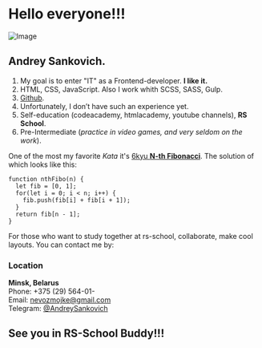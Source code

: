 # Hello everyone!!!
![Image](https://user-images.githubusercontent.com/53842066/226592861-0b64d4e4-21e8-45af-a732-fd5ded30bdcd.jpg)

## Andrey Sankovich.
1. My goal is to enter "IT" as a Frontend-developer. **I like it.**
2. HTML, CSS, JavaScript. Also I work whith SCSS, SASS, Gulp.
3. [Github](https://github.com/banshee-dev).
4. Unfortunately, I don’t have such an experience yet.
5. Self-education (codeacademy, htmlacademy, youtube channels), **RS School**.
6. Pre-Intermediate (*practice in video games, and very seldom on the work*).

One of the most my favorite *Kata* it's [6kyu **N-th Fibonacci**](https://www.codewars.com/kata/522551eee9abb932420004a0). 
The solution of which looks like this:
```
function nthFibo(n) {
  let fib = [0, 1];
  for(let i = 0; i < n; i++) {
    fib.push(fib[i] + fib[i + 1]);
  }
  return fib[n - 1];
}

```
For those who want to study together at rs-school, collaborate, make cool layouts. You can contact me by:
### Location 
**Minsk, Belarus**\
Phone: +375 (29) 564-01-\
Email: [nevozmojke@gmail.com](nevozmojke@gmail.com)\
Telegram: [@AndreySankovich](https://telegram.me/AndreySankovich)


## See you in RS-School Buddy!!!


